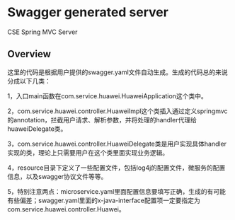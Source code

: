 # Swagger generated server

CSE Spring MVC Server


## Overview
这里的代码是根据用户提供的swagger.yaml文件自动生成。生成的代码总的来说分成以下几类：

1，入口main函数在com.service.huawei.HuaweiApplication这个类中。

2，com.service.huawei.controller.HuaweiImpl这个类插入通过定义springmvc的annotation，拦截用户请求、解析参数，并将处理的handler代理给huaweiDelegate类。

3，com.service.huawei.controller.HuaweiDelegate类是用户实现具体handler实现的类，理论上只需要用户在这个类里面实现业务逻辑。


4，resource目录下定义了一些配置文件，包括log4j的配置文件，微服务的配置信息，以及swagger协议文件等等。

5，特别注意两点：microservice.yaml里面配置信息要填写正确，生成的有可能有些偏差；swagger.yaml里面的x-java-interface配置项一定要指定为com.service.huawei.controller.Huawei。
